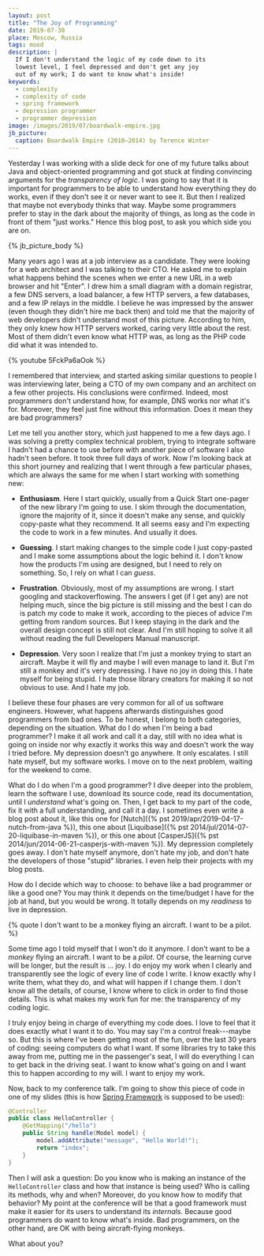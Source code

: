 ```yaml
---
layout: post
title: "The Joy of Programming"
date: 2019-07-30
place: Moscow, Russia
tags: mood
description: |
  If I don't understand the logic of my code down to its
  lowest level, I feel depressed and don't get any joy
  out of my work; I do want to know what's inside!
keywords:
  - complexity
  - complexity of code
  - spring framework
  - depression programmer
  - programmer depression
image: /images/2019/07/boardwalk-empire.jpg
jb_picture:
  caption: Boardwalk Empire (2010–2014) by Terence Winter
---
```


Yesterday I was working with a slide deck for one of my future talks about
Java and object-oriented programming and got stuck at finding convincing
arguments for the _transparency of logic_. I was going to say that it is
important for programmers to be able to understand how everything they do
works, even if they don't see it or never want to see it. But then I realized
that maybe not everybody thinks that way. Maybe some programmers prefer
to stay in the dark about the majority of things,
as long as the code in front of them "just works." Hence this blog post,
to ask you which side you are on.

<!--more-->

{% jb_picture_body %}

Many years ago I was at a job interview as a candidate. They were looking for
a web architect and I was talking to their CTO. He asked me to explain what
happens behind the scenes when we enter a new URL in a web browser and hit "Enter".
I drew him a small diagram with a domain registrar, a few DNS servers,
a load balancer, a few HTTP servers, a few databases, and a few IP relays in the
middle. I believe he was impressed by the answer (even though they didn't hire me back then)
and told me that the majority of web developers didn't understand
most of this picture. According to him, they only knew how HTTP servers worked,
caring very little about the rest. Most of them didn't even know what HTTP was,
as long as the PHP code did what it was intended to.

{% youtube 5FckPa6aOok %}

I remembered that interview, and started asking similar questions to people I was interviewing
later, being a CTO of my own company and an architect on a few other projects.
His conclusions were confirmed. Indeed, most programmers don't understand how, for example,
DNS works nor what it's for. Moreover, they feel just fine without this information.
Does it mean they are bad programmers?

Let me tell you another story, which just happened to me a few days ago. I was
solving a pretty complex technical problem, trying to integrate software
I hadn't had a chance to use before with another piece of software I also hadn't
seen before. It took three full days of work. Now I'm looking back at this
short journey and realizing that I went through a few particular phases, which are always
the same for me when I start working with something new:

  * **Enthusiasm**.
    Here I start quickly, usually from a Quick Start one-pager of the
    new library I'm going to use. I skim through the documentation, ignore
    the majority of it, since it doesn't make any sense, and quickly
    copy-paste what they recommend. It all seems easy and I'm expecting
    the code to work in a few minutes. And usually it does.

  * **Guessing**.
    I start making changes to the simple code I just copy-pasted and I make
    some assumptions about the logic behind it. I don't know how the products
    I'm using are designed, but I need to rely on something. So, I rely
    on what I can _guess_.

  * **Frustration**.
    Obviously, most of my assumptions are wrong. I start googling
    and stackoverflowing. The answers I get (if I get any) are not helping
    much, since the big picture is still missing and the best I can do
    is patch my code to make it work, according to the pieces of advice
    I'm getting from random sources. But I keep staying in the dark
    and the overall design concept is still not clear. And I'm still hoping
    to solve it all without reading the full Developers Manual manuscript.

  * **Depression**.
    Very soon I realize that I'm just a monkey trying to start an aircraft.
    Maybe it will fly and maybe I will even manage to land it. But I'm still
    a monkey and it's very depressing. I have no joy in doing this. I hate
    myself for being stupid. I hate those library creators for making it
    so not obvious to use. And I hate my job.

I believe these four phases are very common for all of us software engineers.
However, what happens afterwards distinguishes good programmers from bad ones. To be
honest, I belong to both categories, depending on the situation. What
do I do when I'm being a bad programmer? I make it all work and call it a day, still
with no idea what is going on inside nor why exactly it works this way
and doesn't work the way I tried before. My depression doesn't go anywhere.
It only escalates. I still hate myself, but my software works. I move
on to the next problem, waiting for the weekend to come.

What do I do when I'm a good programmer? I dive deeper into the problem,
learn the software I use, download its source code, read its documentation,
until I _understand_ what's going on. Then, I get back to my part of the code,
fix it with a full understanding, and call it a day. I sometimes even
write a blog post about it, like
this one for [Nutch]({% pst 2019/apr/2019-04-17-nutch-from-java %}),
this one about [Liquibase]({% pst 2014/jul/2014-07-20-liquibase-in-maven %}),
or this one about [CasperJS]({% pst 2014/jun/2014-06-21-casperjs-with-maven %}).
My depression completely goes away. I don't hate myself anymore, don't hate
my job, and don't hate the developers of those "stupid" libraries. I even
help their projects with my blog posts.

How do I decide which way to choose: to behave like a bad programmer
or like a good one? You may think it depends on the time/budget I have
for the job at hand, but you would be wrong. It totally depends on my
_readiness_ to live in depression.

{% quote I don't want to be a monkey flying an aircraft. I want to be a pilot. %}

Some time ago I told myself that I won't do it anymore. I don't want to be
a _monkey_ flying an aircraft. I want to be a _pilot_. Of course, the learning
curve will be longer, but the result is ... joy. I do enjoy my work when I clearly
and transparently see the logic of every line of code I write. I know exactly
why I write them, what they do, and what will happen if I change them. I don't
know all the details, of course, I know where to click in order to find those
details. This is what makes my work fun for me: the transparency of my
coding logic.

I truly enjoy being in charge of everything my code does. I love to feel that it
does exactly what I want it to do. You may say I'm a control freak---maybe so.
But this is where I've been getting most of the fun, over the last 30 years of coding:
seeing computers do what I want. If some libraries try to take this away from me, putting
me in the passenger's seat, I will do everything I can to get back in the
driving seat. I want to know what's going on and I want this to happen according
to my will. I want to enjoy my work.

Now, back to my conference talk. I'm going to show this piece of code in one of my slides
(this is how [Spring Framework](https://spring.io/) is supposed to be used):

```java
@Controller
public class HelloController {
    @GetMapping("/hello")
    public String handle(Model model) {
        model.addAttribute("message", "Hello World!");
        return "index";
    }
}
```

Then I will ask a question: Do you know who is making an instance of the `HelloController`
class and how that instance is being used? Who is calling its methods, why
and when? Moreover, do you know how to modify that behavior? My point
at the conference will be that a good framework must make it easier for
its users to understand its _internals_. Because good programmers do want
to know what's inside. Bad programmers, on the other hand, are OK with
being aircraft-flying monkeys.

What about you?
